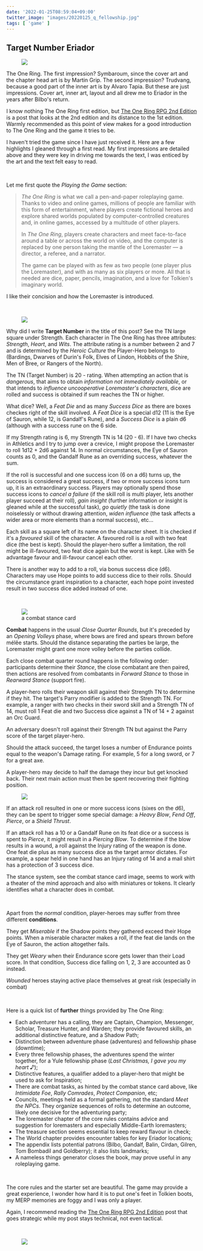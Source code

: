 ```yaml
---
date: '2022-01-25T08:59:04+09:00'
twitter_image: "images/20220125_q_fellowship.jpg"
tags: [ 'game' ]
---
```


## Target Number Eriador

<figure class="right larger">
<a href="https://freeleaguepublishing.com/en/games/the-one-ring/"><img src="images/20220125_dice.jpg" loading="lazy" /></a>
<figcaption>
</figcaption>
</figure>

The One Ring. The first impression? Symbaroum, since the cover art and the chapter head art is by Martin Grip. The second impression? Trudvang, because a good part of the inner art is by Alvaro Tapia. But these are just impressions. Cover art, inner art, layout and all drew me to Eriador in the years after Bilbo's return.

I know nothing The One Ring first edition, but [The One Ring RPG 2nd Edition](https://www.partybusinesspodcast.com/blog/the-one-ring-rpg-2nd-edition-rule-changes#council-one-ring-rpg=) is a post that looks at the 2nd edition and its distance to the 1st edition. Warmly recommended as this point of view makes for a good introduction to The One Ring and the game it tries to be.

I haven't tried the game since I have just received it. Here are a few highlights I gleaned through a first read. My first impressions are detailed above and they were key in driving me towards the text, I was enticed by the art and the text felt easy to read.

&nbsp;

Let me first quote the _Playing the Game_ section:

> _The One Ring_ is what we call a pen-and-paper roleplaying game. Thanks to video and online games, millions of people are familiar with this form of entertainment, where players create fictional heroes and explore shared worlds populated by computer-controlled creatures and, in online games, accessed by a multitude of other players.
>
> In _The One Ring_, players create characters and meet face-to-face around a table or across the world on video, and the computer is replaced by one person taking the mantle of the Loremaster — a director, a referee, and a narrator.
>
> The game can be played with as few as two people (one player plus the Loremaster), and with as many as six players or more. All that is needed are dice, paper, pencils, imagination, and a love for Tolkien's imaginary world.

I like their concision and how the Loremaster is introduced.

&nbsp;

<figure class="left">
<a href="images/20220125_tor_csheet.jpg"><img src="images/20220125_csheet_strength.jpg" loading="lazy" /></a>
<figcaption>
</figcaption>
</figure>

Why did I write **Target Number** in the title of this post? See the TN large square under Strength. Each character in The One Ring has three attributes: _Strength_, _Heart_, and _Wits_. The attribute rating is a number between 2 and 7 and is determined by the _Heroic Culture_ the Player-Hero belongs to (Bardings, Dwarves of Durin's Folk, Elves of Lindon, Hobbits of the Shire, Men of Bree, or Rangers of the North).

The TN (Target Number) is 20 - rating. When attempting an action that is _dangerous_, that aims to obtain _information not immediately available_, or that intends to _influence uncooperative Loremaster's characters_, dice are rolled and success is obtained if sum reaches the TN or higher.

What dice? Well, a _Feat Die_ and as many _Success Dice_ as there are boxes checkes right of the skill involved. A _Feat Dice_ is a special d12 (11 is the Eye of Sauron, while 12, is Gandalf's Rune), and a _Success Dice_ is a plain d6 (although with a success rune on the 6 side.

If my Strength rating is 6, my Strength TN is 14 (20 - 6). If I have two checks in Athletics and I try to jump over a crevice, I might propose the Loremaster to roll 1d12 + 2d6 against 14. In normal circumstances, the Eye of Sauron counts as 0, and the Gandalf Rune as an overriding success, whatever the sum.

If the roll is successful and one success icon (6 on a d6) turns up, the success is considered a great success, if two or more success icons turn up, it is an extraordinary success. Players may optionally spend those success icons to _cancel a failure_ (if the skill roll is multi player, lets another player succeed at their roll), _gain insight_ (further information or insight is gleaned while at the successful task), _go quietly_ (the task is done noiselessly or without drawing attention, _widen influence_ (the task affects a wider area or more elements than a normal success), etc...

Each skill as a square left of its name on the character sheet. It is checked if it's a _favoured_ skill of the character. A favoured roll is a roll with two feat dice (the best is kept). Should the player-hero suffer a limitation, the roll might be ill-favoured, two feat dice again but the worst is kept. Like with 5e advantage favour and ill-favour cancel each other.

There is another way to add to a roll, via bonus success dice (d6). Characters may use Hope points to add success dice to their rolls. Should the circumstance grant inspiration to a character, each hope point invested result in two success dice added instead of one.

&nbsp;

<figure class="right largest">
<img src="images/20220125_stance.jpg" loading="lazy" />
<figcaption>
a combat stance card
</figcaption>
</figure>

**Combat** happens in the usual _Close Quarter Rounds_, but it's preceded by an _Opening Volleys_ phase, where bows are fired and spears thrown before mélêe starts. Should the distance separating the parties be large, the Loremaster might grant one more volley before the parties collide.

Each close combat quarter round happens in the following order: participants determine their _Stance_, the close combatant are then paired, then actions are resolved from combatants in _Forward Stance_ to those in _Rearward Stance_ (support fire).

A player-hero rolls their weapon skill against their Strength TN to determine if they hit. The target's Parry modifier is added to the Strength TN. For example, a ranger with two checks in their sword skill and a Strength TN of 14, must roll 1 Feat die and two Success dice against a TN of 14 + 2 against an Orc Guard.

An adversary doesn't roll against their Strength TN but against the Parry score of the target player-hero.

Should the attack succeed, the target loses a number of Endurance points equal to the weapon's Damage rating. For example, 5 for a long sword, or 7 for a great axe.

A player-hero may decide to half the damage they incur but get knocked back. Their next main action must then be spent recovering their fighting position.

<figure class="left large">
<img src="images/20220125_orc_soldier.jpg" loading="lazy" />
<figcaption>
</figcaption>
</figure>

If an attack roll resulted in one or more success icons (sixes on the d6), they can be spent to trigger some special damage: a _Heavy Blow_, _Fend Off_, _Pierce_, or a _Shield Thrust_.

If an attack roll has a 10 or a Gandalf Rune on its feat dice or a success is spent to _Pierce_, it might result in a _Piercing Blow_. To determine if the blow results in a wound, a roll against the Injury rating of the weapon is done. One feat die plus as many success dice as the target armor dictates. For example, a spear held in one hand has an Injury rating of 14 and a mail shirt has a protection of 3 success dice.

The stance system, see the combat stance card image, seems to work with a theater of the mind approach and also with miniatures or tokens. It clearly identifies what a character does in combat.

&nbsp;

Apart from the _normal_ condition, player-heroes may suffer from three different **conditions**.

They get _Miserable_ if the Shadow points they gathered exceed their Hope points. When a miserable character makes a roll, if the feat die lands on the Eye of Sauron, the action altogether fails.

They get _Weary_ when their Endurance score gets lower than their Load score. In that condition, Success dice falling on 1, 2, 3 are accounted as 0 instead.

_Wounded_ heroes staying active place themselves at great risk (especially in combat)

&nbsp;

Here is a quick list of **further** things provided by The One Ring:

* Each adventurer has a calling, they are Captain, Champion, Messenger, Scholar, Treasure Hunter, and Warden; they provide favoured skills, an additional distinctive feature, and a Shadow Path;
* Distinction between adventure phase (adventures) and fellowship phase (downtime);
* Every three fellowship phases, the adventures spend the winter together, for a Yule fellowship phase (_Last Christmas, I gave you my heart ♪_);
* Distinctive features, a qualifier added to a player-hero that might be used to ask for Inspiration;
* There are combat tasks, as hinted by the combat stance card above, like _Intimidate Foe_, _Rally Comrades_, _Protect Companion_, etc;
* Councils, meetings held as a formal gathering, not the standard _Meet the NPCs_. They organize sequences of rolls to determine an outcome, likely one decisive for the adventuring party;
* The loremaster chapter of the core rules contains advice and suggestion for loremasters and especially Middle-Earth loremasters;
* The treasure section seems essential to keep reward flavour in check;
* The World chapter provides encounter tables for key Eriador locations;
* The appendix lists potential patrons (Bilbo, Gandalf, Balin, Círdan, Gilren, Tom Bombadil and Goldberry); it also lists landmarks;
* A nameless things generator closes the book, may prove useful in any roleplaying game.

&nbsp;

The core rules and the starter set are beautiful. The game may provide a great experience, I wonder how hard it is to put one's feet in Tolkien boots, my MERP memories are foggy and I was only a player.

Again, I recommend reading the [The One Ring RPG 2nd Edition](https://www.partybusinesspodcast.com/blog/the-one-ring-rpg-2nd-edition-rule-changes#council-one-ring-rpg=) post that goes strategic while my post stays technical, not even tactical.

&nbsp;

<figure class="banner">
<a href="https://freeleaguepublishing.com/en/games/the-one-ring/"><img src="images/20220125_fighters.jpg" loading="lazy" /></a>
<figcaption>
</figcaption>
</figure>

